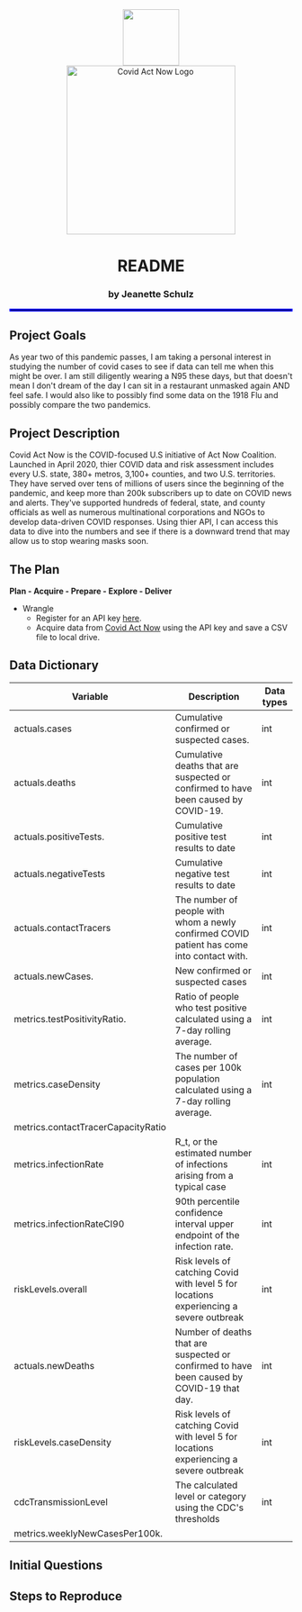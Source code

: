
<div align="center">
<img width= "100" img src="https://cdn.pixabay.com/photo/2020/04/25/02/03/coronavirus-structure-5089224_960_720.png" align="absbottom">
</br>
<img width= "300" src="https://covidactnow.org/static/media/covid-act-now-logo-url-dark.88f99a5f.png" alt="Covid Act Now Logo">

# README

### by Jeanette Schulz

</div align="center">
    
<hr style="border:2px solid blue"> </hr>

## Project Goals

As year two of this pandemic passes, I am taking a personal interest in studying the number of covid cases to see if data can tell me when this might be over. I am still diligently wearing a N95 these days, but that doesn't mean I don't dream of the day I can sit in a restaurant unmasked again AND feel safe. I would also like to possibly find some data on the 1918 Flu and possibly compare the two pandemics.

## Project Description

Covid Act Now is the COVID-focused U.S initiative of Act Now Coalition. Launched in April 2020, thier COVID data and risk assessment includes every U.S. state, 380+ metros, 3,100+ counties, and two U.S. territories.
They have served over tens of millions of users since the beginning of the pandemic, and keep more than 200k subscribers up to date on COVID news and alerts.
They've supported hundreds of federal, state, and county officials as well as numerous multinational corporations and NGOs to develop data-driven COVID responses.
Using thier API, I can access this data to dive into the numbers and see if there is a downward trend that may allow us to stop wearing masks soon.


## The Plan

**Plan - Acquire - Prepare - Explore - Deliver**

- Wrangle
    - Register for an API key [here](https://apidocs.covidactnow.org/).
    - Acquire data from [Covid Act Now](https://apidocs.covidactnow.org/#register) using the API key and save a CSV file to local drive.


## Data Dictionary

| Variable                         | Description                                                  |Data types|
| -------------------------------- | -----------------------------------------------------------  |----------|
| actuals.cases                    | Cumulative confirmed or suspected cases. | int |
| actuals.deaths                   | Cumulative deaths that are suspected or confirmed to have been caused by COVID-19. | int |
| actuals.positiveTests.           | Cumulative positive test results to date| int |
| actuals.negativeTests            | Cumulative negative test results to date| int |
|actuals.contactTracers            | The number of people with whom a newly confirmed COVID patient has come into contact with. | int |
|actuals.newCases.                 | New confirmed or suspected cases| int |
|metrics.testPositivityRatio.      | Ratio of people who test positive calculated using a 7-day rolling average.| int |
|metrics.caseDensity               | The number of cases per 100k population calculated using a 7-day rolling average.| int |
|metrics.contactTracerCapacityRatio|
|metrics.infectionRate             | R_t, or the estimated number of infections arising from a typical case| int |
|metrics.infectionRateCI90         | 90th percentile confidence interval upper endpoint of the infection rate.| int |
|riskLevels.overall                | Risk levels of catching Covid with level 5 for locations experiencing a severe outbreak | int |
|actuals.newDeaths                 | Number of deaths that are suspected or confirmed to have been caused by COVID-19 that day.| int |
|riskLevels.caseDensity            | Risk levels of catching Covid with level 5 for locations experiencing a severe outbreak | int |
|cdcTransmissionLevel              | The calculated level or category using the CDC's thresholds | int |
|metrics.weeklyNewCasesPer100k.    |

                

 
## Initial Questions


##  Steps to Reproduce

